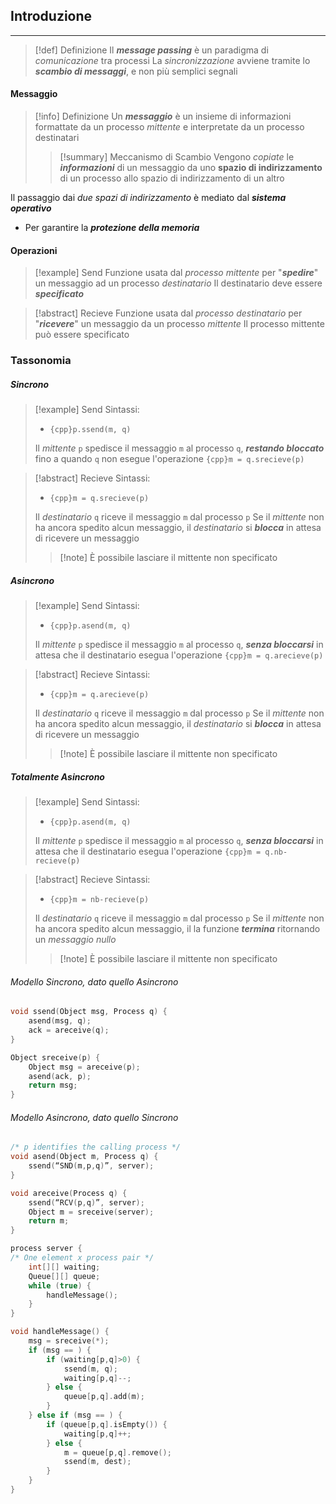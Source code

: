 ## Introduzione
---
>[!def] Definizione
>Il ***message passing*** è un paradigma di *comunicazione* tra processi
>La *sincronizzazione* avviene tramite lo ***scambio di messaggi***, e non più semplici segnali

#### Messaggio
>[!info] Definizione
>Un ***messaggio*** è un insieme di informazioni formattate da un processo *mittente* e interpretate da un processo destinatari
>>[!summary] Meccanismo di Scambio
>>Vengono *copiate* le ***informazioni*** di un messaggio da uno **spazio di indirizzamento** di un processo allo spazio di indirizzamento di un altro

Il passaggio dai *due spazi di indirizzamento* è mediato dal ***sistema operativo***
- Per garantire la ***protezione della memoria***
#### Operazioni
>[!example] Send
>Funzione usata dal *processo mittente* per "***spedire***" un messaggio ad un processo *destinatario*
>Il destinatario deve essere ***specificato***

>[!abstract] Recieve
>Funzione usata dal *processo destinatario* per "***ricevere***" un messaggio da un processo *mittente*
>Il processo mittente può essere specificato

### Tassonomia
##### Sincrono
>[!example] Send
>Sintassi:
>- `{cpp}p.ssend(m, q)`
>
>Il *mittente* `p` spedisce il messaggio `m` al processo `q`, ***restando bloccato*** fino a quando `q` non esegue l'operazione `{cpp}m = q.srecieve(p)`

>[!abstract] Recieve
>Sintassi:
>- `{cpp}m = q.srecieve(p)`
>
> Il *destinatario* `q` riceve il messaggio `m` dal processo `p`
> Se il *mittente* non ha ancora spedito alcun messaggio, il *destinatario* si ***blocca*** in attesa di ricevere un messaggio
> >[!note] È possibile lasciare il mittente non specificato

##### Asincrono
>[!example] Send
>Sintassi:
>- `{cpp}p.asend(m, q)`
>
>Il *mittente* `p` spedisce il messaggio `m` al processo `q`, ***senza bloccarsi*** in attesa che il destinatario esegua l'operazione `{cpp}m = q.arecieve(p)`

>[!abstract] Recieve
>Sintassi:
>- `{cpp}m = q.arecieve(p)`
>
> Il *destinatario* `q` riceve il messaggio `m` dal processo `p`
> Se il *mittente* non ha ancora spedito alcun messaggio, il *destinatario* si ***blocca*** in attesa di ricevere un messaggio
> >[!note] È possibile lasciare il mittente non specificato

##### Totalmente Asincrono
>[!example] Send
>Sintassi:
>- `{cpp}p.asend(m, q)`
>
>Il *mittente* `p` spedisce il messaggio `m` al processo `q`, ***senza bloccarsi*** in attesa che il destinatario esegua l'operazione `{cpp}m = q.nb-recieve(p)`

>[!abstract] Recieve
>Sintassi:
>- `{cpp}m = nb-recieve(p)`
>
> Il *destinatario* `q` riceve il messaggio `m` dal processo `p`
> Se il *mittente* non ha ancora spedito alcun messaggio, il la funzione ***termina*** ritornando un *messaggio nullo*
> >[!note] È possibile lasciare il mittente non specificato

###### Modello Sincrono, dato quello Asincrono
```cpp title:"Message Passing Sincrono dato l'Asincrono"
void ssend(Object msg, Process q) { 
	asend(msg, q); 
	ack = areceive(q);
} 

Object sreceive(p) { 
	Object msg = areceive(p); 
	asend(ack, p); 
	return msg; 
}
```

###### Modello Asincrono, dato quello Sincrono
```cpp title:"Message Passing Asincrono dato il Sincrono"
/* p identifies the calling process */ 
void asend(Object m, Process q) { 
	ssend(“SND(m,p,q)”, server); 
} 

void areceive(Process q) { 
	ssend(“RCV(p,q)”, server); 
	Object m = sreceive(server); 
	return m; 
} 

process server { 
/* One element x process pair */ 
	int[][] waiting; 
	Queue[][] queue; 
	while (true) { 
		handleMessage(); 
	} 
} 

void handleMessage() { 
	msg = sreceive(*); 
	if (msg == ) { 
		if (waiting[p,q]>0) { 
			ssend(m, q); 
			waiting[p,q]--; 
		} else { 
			queue[p,q].add(m); 
		}
	} else if (msg == ) { 
		if (queue[p,q].isEmpty()) { 
			waiting[p,q]++; 
		} else { 
			m = queue[p,q].remove(); 
			ssend(m, dest); 
		} 
	}
}
```